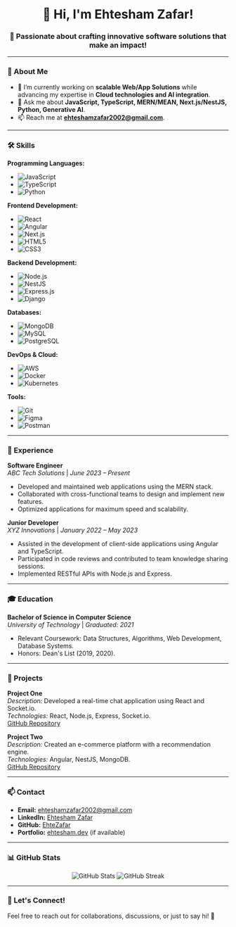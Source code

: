 <h1 align="center">👋 Hi, I'm Ehtesham Zafar!</h1>
<h3 align="center">🚀 Passionate about crafting innovative software solutions that make an impact!</h3>

---

### 🌟 About Me

- 🔭 I’m currently working on **scalable Web/App Solutions** while advancing my expertise in **Cloud technologies and AI integration**.
- 💬 Ask me about **JavaScript, TypeScript, MERN/MEAN, Next.js/NestJS, Python, Generative AI**.
- 📫 Reach me at **ehteshamzafar2002@gmail.com**.

---

### 🛠️ Skills

**Programming Languages:**

- ![JavaScript](https://img.shields.io/badge/-JavaScript-F7DF1E?logo=javascript&logoColor=black)
- ![TypeScript](https://img.shields.io/badge/-TypeScript-007ACC?logo=typescript&logoColor=white)
- ![Python](https://img.shields.io/badge/-Python-3776AB?logo=python&logoColor=white)

**Frontend Development:**

- ![React](https://img.shields.io/badge/-React-61DAFB?logo=react&logoColor=black)
- ![Angular](https://img.shields.io/badge/-Angular-DD0031?logo=angular&logoColor=white)
- ![Next.js](https://img.shields.io/badge/-Next.js-000000?logo=next.js&logoColor=white)
- ![HTML5](https://img.shields.io/badge/-HTML5-E34F26?logo=html5&logoColor=white)
- ![CSS3](https://img.shields.io/badge/-CSS3-1572B6?logo=css3&logoColor=white)

**Backend Development:**

- ![Node.js](https://img.shields.io/badge/-Node.js-339933?logo=node.js&logoColor=white)
- ![NestJS](https://img.shields.io/badge/-NestJS-E0234E?logo=nestjs&logoColor=white)
- ![Express.js](https://img.shields.io/badge/-Express.js-000000?logo=express&logoColor=white)
- ![Django](https://img.shields.io/badge/-Django-092E20?logo=django&logoColor=white)

**Databases:**

- ![MongoDB](https://img.shields.io/badge/-MongoDB-47A248?logo=mongodb&logoColor=white)
- ![MySQL](https://img.shields.io/badge/-MySQL-4479A1?logo=mysql&logoColor=white)
- ![PostgreSQL](https://img.shields.io/badge/-PostgreSQL-336791?logo=postgresql&logoColor=white)

**DevOps & Cloud:**

- ![AWS](https://img.shields.io/badge/-AWS-232F3E?logo=amazon-aws&logoColor=white)
- ![Docker](https://img.shields.io/badge/-Docker-2496ED?logo=docker&logoColor=white)
- ![Kubernetes](https://img.shields.io/badge/-Kubernetes-326CE5?logo=kubernetes&logoColor=white)

**Tools:**

- ![Git](https://img.shields.io/badge/-Git-F05032?logo=git&logoColor=white)
- ![Figma](https://img.shields.io/badge/-Figma-F24E1E?logo=figma&logoColor=white)
- ![Postman](https://img.shields.io/badge/-Postman-FF6C37?logo=postman&logoColor=white)

---

### 💼 Experience

**Software Engineer**  
*ABC Tech Solutions* | *June 2023 – Present*  
- Developed and maintained web applications using the MERN stack.
- Collaborated with cross-functional teams to design and implement new features.
- Optimized applications for maximum speed and scalability.

**Junior Developer**  
*XYZ Innovations* | *January 2022 – May 2023*  
- Assisted in the development of client-side applications using Angular and TypeScript.
- Participated in code reviews and contributed to team knowledge sharing sessions.
- Implemented RESTful APIs with Node.js and Express.

---

### 🎓 Education

**Bachelor of Science in Computer Science**  
*University of Technology* | *Graduated: 2021*  
- Relevant Coursework: Data Structures, Algorithms, Web Development, Database Systems.
- Honors: Dean's List (2019, 2020).

---

### 🚀 Projects

**Project One**  
*Description:* Developed a real-time chat application using React and Socket.io.  
*Technologies:* React, Node.js, Express, Socket.io.  
[GitHub Repository](https://github.com/ehtezafar/project-one)

**Project Two**  
*Description:* Created an e-commerce platform with a recommendation engine.  
*Technologies:* Angular, NestJS, MongoDB.  
[GitHub Repository](https://github.com/ehtezafar/project-two)

---

### 📫 Contact

- **Email:** ehteshamzafar2002@gmail.com  
- **LinkedIn:** [Ehtesham Zafar](https://linkedin.com/in/ehtesham-zafar-8a500821b)  
- **GitHub:** [EhteZafar](https://github.com/EhteZafar)  
- **Portfolio:** [ehtesham.dev](https://ehtesham.dev) (if available)  

---

### 📊 GitHub Stats  

<div align="center">
  <img src="https://github-readme-stats.vercel.app/api?username=EhteZafar&show_icons=true&theme=radical" alt="GitHub Stats" />
  <img src="https://github-readme-streak-stats.herokuapp.com/?user=EhteZafar&theme=radical" alt="GitHub Streak" />
</div>

---

### 📢 Let's Connect!

Feel free to reach out for collaborations, discussions, or just to say hi! 🚀  

 
